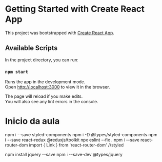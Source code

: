 # Getting Started with Create React App

This project was bootstrapped with [Create React App](https://github.com/facebook/create-react-app).

## Available Scripts

In the project directory, you can run:

### `npm start`

Runs the app in the development mode.\
Open [http://localhost:3000](http://localhost:3000) to view it in the browser.

The page will reload if you make edits.\
You will also see any lint errors in the console.

# Inicio da aula

npm i --save styled-components
npm i -D @types/styled-components
npm i --save react-redux @reduxjs/toolkit
npx eslint --fix .
npm i --save react-router-dom
import { Link } from 'react-router-dom' //styled

npm install jquery --save
npm i --save-dev @types/jquery
